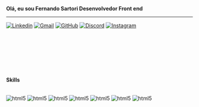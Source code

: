 


**Olá, eu sou Fernando Sartori Desenvolvedor Front end**

______________________________________________________________________________________________________________________________________________________________________



<div> 

[![Linkedin](https://img.shields.io/badge/LinkedIn-0077B5?style=for-the-badge&logo=linkedin&logoColor=white)](https://www.linkedin.com/in/fernando-sartori-60659425a/)
[![Gmail](https://img.shields.io/badge/Gmail-D14836?style=for-the-badge&logo=gmail&logoColor=white)]()
[![GitHub](https://img.shields.io/badge/GitHub-100000?style=for-the-badge&logo=github&logoColor=white)](https://github.com/Sartorisos)
[![Discord](https://img.shields.io/badge/Discord-7289DA?style=for-the-badge&logo=discord&logoColor=white)](https://discord.com/channels/@Sartorisos)
[![Instagram](https://img.shields.io/badge/Instagram-E4405F?style=for-the-badge&logo=instagram&logoColor=white)](https://www.instagram.com/fehsartori/)

<br>
<br>
<br>
<br>
<br>
<br>


**Skills**

<div style="display: inline_block"><br/>
<img  align="center" alt= "html5"src=https://img.shields.io/badge/JavaScript-323330?style=for-the-badge&logo=javascript&logoColor=F7DF1E />
<img  align="center" alt= "html5"src=https://img.shields.io/badge/TypeScript-007ACC?style=for-the-badge&logo=typescript&logoColor=white />
<img  align="center" alt= "html5"src=https://img.shields.io/badge/Sass-CC6699?style=for-the-badge&logo=sass&logoColor=white />
<img  align="center" alt= "html5"src=https://img.shields.io/badge/React-20232A?style=for-the-badge&logo=react&logoColor=61DAFB />
<img  align="center" alt= "html5"src=https://img.shields.io/badge/Node.js-43853D?style=for-the-badge&logo=node.js&logoColor=white />
<img  align="center" alt= "html5"src=https://img.shields.io/badge/MySQL-00000F?style=for-the-badge&logo=mysql&logoColor=white />
<img  align="center" alt= "html5"src=https://img.shields.io/badge/Amazon_AWS-232F3E?style=for-the-badge&logo=amazon-aws&logoColor=white />
</div>

<br>
<br>
